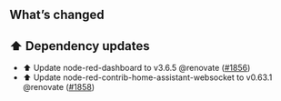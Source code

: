 ## What’s changed

## ⬆️ Dependency updates

- ⬆️ Update node-red-dashboard to v3.6.5 @renovate ([#1856](https://github.com/hassio-addons/addon-node-red/pull/1856))
- ⬆️ Update node-red-contrib-home-assistant-websocket to v0.63.1 @renovate ([#1858](https://github.com/hassio-addons/addon-node-red/pull/1858))
